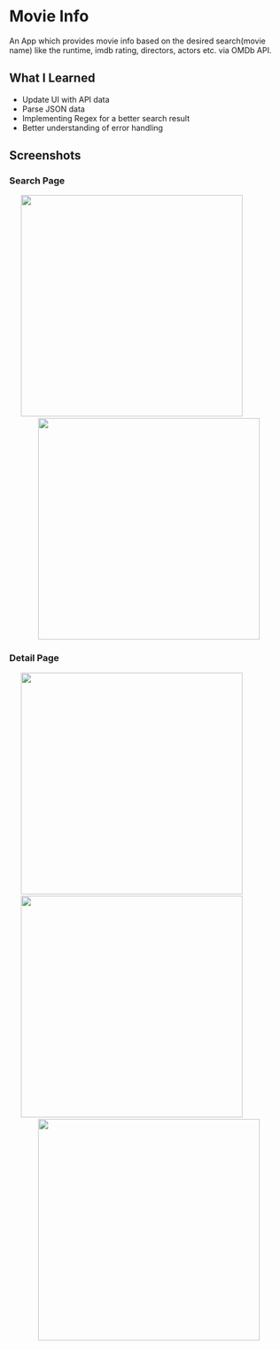 # Movie Info

An App which provides movie info based on the desired search(movie name) like the runtime, imdb rating, directors, actors etc. via OMDb API.
## What I Learned

- Update UI with API data
- Parse JSON data
- Implementing Regex for a better search result
- Better understanding of error handling

## Screenshots

### Search Page
<p align="center">
<img src = 'https://github.com/ChammounC/images/blob/master/MovieInfo/1_Startup_Screen.png' height = "400">
  &nbsp; &nbsp; &nbsp; &nbsp; &nbsp; &nbsp; &nbsp; &nbsp; 
<img src = 'https://github.com/ChammounC/images/blob/master/MovieInfo/2_After_Search.png' height = "400">
</p>

### Detail Page
<p align="center">
<img src = 'https://github.com/ChammounC/images/blob/master/MovieInfo/3_Detail_Page(1).png' height = "400">
  &nbsp; &nbsp; &nbsp; &nbsp; &nbsp; &nbsp; &nbsp; &nbsp; 
<img src = 'https://github.com/ChammounC/images/blob/master/MovieInfo/4_Detail_Page(2).png' height = "400">
  &nbsp; &nbsp; &nbsp; &nbsp; &nbsp; &nbsp; &nbsp; &nbsp; 
<img src = 'https://github.com/ChammounC/images/blob/master/MovieInfo/5_Detail_Page(3).png' height = "400">
</p>
